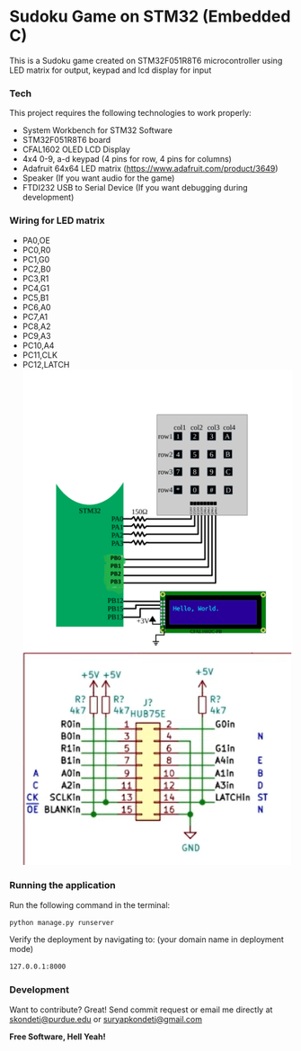 # Sudoku Game on STM32 (Embedded C)
This is a Sudoku game created on STM32F051R8T6 microcontroller using LED matrix for output, keypad and lcd display for input 
### Tech
This project requires the following technologies to work properly:
* System Workbench for STM32 Software
* STM32F051R8T6 board
* CFAL1602 OLED LCD Display
* 4x4 0-9, a-d keypad (4 pins for row, 4 pins for columns)
* Adafruit 64x64 LED matrix (https://www.adafruit.com/product/3649)
* Speaker (If you want audio for the game)
* FTDI232 USB to Serial Device (If you want debugging during development)
### Wiring for LED matrix
 * PA0,OE 
 * PC0,R0 
 * PC1,G0 
 * PC2,B0 
 * PC3,R1 
 * PC4,G1
 * PC5,B1 
 * PC6,A0
 * PC7,A1
 * PC8,A2 
 * PC9,A3 
 * PC10,A4 
 * PC11,CLK 
 * PC12,LATCH 
 ![LED MATRIX WIRING](https://github.com/spkondeti/sudoku/blob/master/images/keypad.PNG)
 ![KEYPAD AND LCD DISPLAY WIRING](https://github.com/spkondeti/sudoku/blob/master/images/wiring.PNG)

### Running the application
Run the following command in the terminal:
```sh
python manage.py runserver
```

Verify the deployment by navigating to: (your domain name in deployment mode)
```sh
127.0.0.1:8000
```

### Development
Want to contribute? Great!
Send commit request or email me directly at skondeti@purdue.edu or suryapkondeti@gmail.com

**Free Software, Hell Yeah!**

